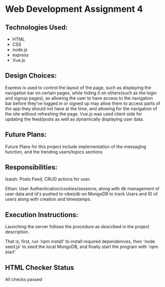 # Web Development Assignment 4

## Technologies Used:
* HTML
* CSS
* node.js
* express
* Vue.js

## Design Choices:
Express is used to control the layout of the page, such as displaying the navigation bar on certain pages, while hiding it on others(such as the login and signup pages), as allowing the user to have access to the navigation bar before they've logged in or signed up may allow them to access parts of the app they should not have at the time,  and allowing for the navigation of the site without refreshing the page. Vue.js was used client side for updating the feed/posts as well as dynamically displaying user data.


## Future Plans:
Future Plans for this project include implementation of the messaging function, and the trending users/topics sections

## Responsibilities:
Isaiah: Posts Feed, CRUD actions for user.


Ethan: User Authentication/cookies/sessions; along with db management of user data and id's pushed to vibezdb on MongoDB to track Users and ID of users along with creation and timestamps.

## Execution Instructions:

Launching the server follows the procedure as described in the project description.

That is, first, run 'npm install' to install required dependencies, then 'node seed.js' to seed the local MongoDB, and finally start the program with 'npm start'

## HTML Checker Status

All checks passed
